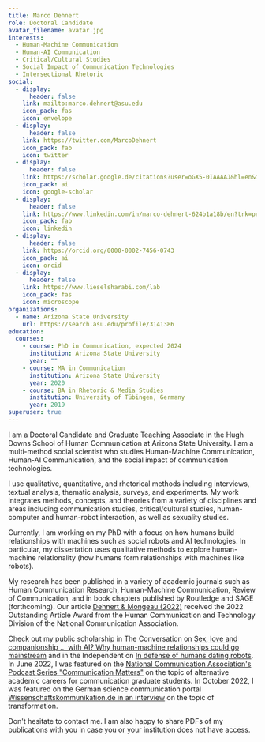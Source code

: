 ```yaml
---
title: Marco Dehnert
role: Doctoral Candidate
avatar_filename: avatar.jpg
interests:
  - Human-Machine Communication
  - Human-AI Communication
  - Critical/Cultural Studies
  - Social Impact of Communication Technologies
  - Intersectional Rhetoric
social:
  - display:
      header: false
    link: mailto:marco.dehnert@asu.edu
    icon_pack: fas
    icon: envelope
  - display:
      header: false
    link: https://twitter.com/MarcoDehnert
    icon_pack: fab
    icon: twitter
  - display:
      header: false
    link: https://scholar.google.de/citations?user=oGX5-0IAAAAJ&hl=en&inst=1960582506653781529&oi=ao
    icon_pack: ai
    icon: google-scholar
  - display:
      header: false
    link: https://www.linkedin.com/in/marco-dehnert-624b1a18b/en?trk=people-guest_people_search-card
    icon_pack: fab
    icon: linkedin
  - display:
      header: false
    link: https://orcid.org/0000-0002-7456-0743
    icon_pack: ai
    icon: orcid
  - display:
      header: false
    link: https://www.lieselsharabi.com/lab
    icon_pack: fas
    icon: microscope
organizations:
  - name: Arizona State University
    url: https://search.asu.edu/profile/3141386
education:
  courses:
    - course: PhD in Communication, expected 2024
      institution: Arizona State University
      year: ""
    - course: MA in Communication
      institution: Arizona State University
      year: 2020
    - course: BA in Rhetoric & Media Studies
      institution: University of Tübingen, Germany
      year: 2019
superuser: true
---
```

I am a Doctoral Candidate and Graduate Teaching Associate in the Hugh Downs School of Human Communication at Arizona State University. I am a multi-method social scientist who studies Human-Machine Communication, Human-AI Communication, and the social impact of communication technologies. 

I use qualitative, quantitative, and rhetorical methods including interviews, textual analysis, thematic analysis, surveys, and experiments. My work integrates methods, concepts, and theories from a variety of disciplines and areas including communication studies, critical/cultural studies, human-computer and human-robot interaction, as well as sexuality studies. 

Currently, I am working on my PhD with a focus on how humans build relationships with machines such as social robots and AI technologies. In particular, my dissertation uses qualitative methods to explore human-machine relationality (how humans form relationships with machines like robots). 

My research has been published in a variety of academic journals such as Human Communication Research, Human-Machine Communication, Review of Communication, and in book chapters published by Routledge and SAGE (forthcoming). Our article [Dehnert & Mongeau (2022)](https://www.marcodehnert.com/publication/persuasion-in-the-age-of-artificial-intelligence-ai-theories-and-complications-of-ai-based-persuasion/) received the 2022 Outstanding Article Award from the Human Communication and Technology Division of the National Communication Association.

Check out my public scholarship in The Conversation on [Sex, love and companionship … with AI? Why human-machine relationships could go mainstream](https://theconversation.com/sex-love-and-companionship-with-ai-why-human-machine-relationships-could-go-mainstream-201856/) and in the Independent on [In defense of humans dating robots](https://www.independent.co.uk/voices/ai-dating-sex-robot-relationships-b2317799.html/). In June 2022, I was featured on the [National Communication Association's Podcast Series "Communication Matters"](https://www.podbean.com/ew/pb-3vugw-12574ca/) on the topic of alternative academic careers for communication graduate students. In October 2022, I was featured on the German science communication portal [Wissenschaftskommunikation.de in an interview](https://www.wissenschaftskommunikation.de/community-is-at-the-heart-of-transformation-62039/) on the topic of transformation. 

Don't hesitate to contact me. I am also happy to share PDFs of my publications with you in case you or your institution does not have access. 

